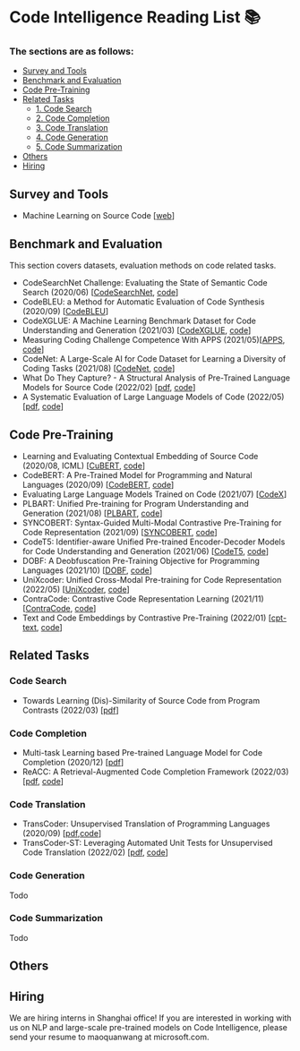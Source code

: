 # Code Intelligence Reading List 📚

### The sections are as follows:
* [Survey and Tools](#survey-and-tools)
* [Benchmark and Evaluation](#benchmark-and-evaluation)
* [Code Pre-Training](#code-pre-training)
* [Related Tasks](#related-tasks)
    * [1. Code Search](#code-search)
    * [2. Code Completion](#code-completion)
    * [3. Code Translation](#code-translation)
    * [4. Code Generation](#code-generation)
    * [5. Code Summarization](#code-summarization)
* [Others](#others)
* [Hiring](#hiring)

## Survey and Tools

* Machine Learning on Source Code [[web](https://ml4code.github.io/)]

## Benchmark and Evaluation
This section covers datasets, evaluation methods on code related tasks.

* CodeSearchNet Challenge: Evaluating the State of Semantic Code Search (2020/06) [[CodeSearchNet](https://arxiv.org/pdf/1909.09436.pdf), [code](https://github.com/github/CodeSearchNet)]
* CodeBLEU: a Method for Automatic Evaluation of Code Synthesis (2020/09) [[CodeBLEU](https://arxiv.org/pdf/2009.10297.pdf)]
* CodeXGLUE: A Machine Learning Benchmark Dataset for Code Understanding and Generation (2021/03) [[CodeXGLUE](https://arxiv.org/pdf/2102.04664.pdf), [code](https://github.com/microsoft/CodeXGLUE)]
* Measuring Coding Challenge Competence With APPS (2021/05)[[APPS](https://arxiv.org/pdf/2105.09938.pdf), [code](https://github.com/hendrycks/apps)]
* CodeNet: A Large-Scale AI for Code Dataset for Learning a Diversity of Coding Tasks (2021/08) [[CodeNet](https://arxiv.org/pdf/2105.12655.pdf), [code]()]
* What Do They Capture? - A Structural Analysis of Pre-Trained Language Models for Source Code (2022/02) [[pdf](https://arxiv.org/pdf/2202.06840.pdf), [code]()]
* A Systematic Evaluation of Large Language Models of Code (2022/05) [[pdf](https://arxiv.org/pdf/2202.13169.pdf), [code]()]

## Code Pre-Training
* Learning and Evaluating Contextual Embedding of Source Code (2020/08, ICML) [[CuBERT](https://arxiv.org/pdf/2001.00059.pdf), [code](https://github.com/google-research/google-research/tree/master/cubert)]
* CodeBERT: A Pre-Trained Model for Programming and Natural Languages (2020/09) [[CodeBERT](https://arxiv.org/pdf/2002.08155.pdf), [code](https://github.com/microsoft/CodeBERT)]
* Evaluating Large Language Models Trained on Code (2021/07) [[CodeX](https://arxiv.org/pdf/2107.03374.pdf)]
* PLBART: Unified Pre-training for Program Understanding and Generation (2021/08) [[PLBART](https://arxiv.org/pdf/2103.06333.pdf), [code](https://github.com/wasiahmad/PLBART)]
* SYNCOBERT: Syntax-Guided Multi-Modal Contrastive Pre-Training for Code Representation (2021/09) [[SYNCOBERT](https://arxiv.org/pdf/2108.04556v3.pdf), [code]()]
* CodeT5: Identifier-aware Unified Pre-trained Encoder-Decoder Models
for Code Understanding and Generation (2021/06) [[CodeT5](https://arxiv.org/pdf/2109.00859.pdf), [code](https://github.com/salesforce/CodeT5)]
* DOBF: A Deobfuscation Pre-Training Objective for Programming Languages (2021/10) [[DOBF](https://arxiv.org/pdf/2102.07492.pdf), [code](https://github.com/facebookresearch/CodeGens)]
* UniXcoder: Unified Cross-Modal Pre-training for Code Representation (2022/05) [[UniXcoder](https://arxiv.org/pdf/2203.03850.pdf), [code](https://github.com/microsoft/CodeBERT)]
* ContraCode: Contrastive Code Representation Learning (2021/11) [[ContraCode](https://arxiv.org/pdf/2007.04973.pdf), [code](https://github.com/parasj/contracode)]
* Text and Code Embeddings by Contrastive Pre-Training (2022/01) [[cpt-text](https://arxiv.org/pdf/2201.10005.pdf), [code]()]


## Related Tasks

### Code Search
* Towards Learning (Dis)-Similarity of Source Code from Program Contrasts (2022/03) [[pdf](https://arxiv.org/pdf/2110.03868.pdf)]

### Code Completion
* Multi-task Learning based Pre-trained Language Model for Code Completion (2020/12) [[pdf](https://arxiv.org/pdf/2012.14631.pdf)]
* ReACC: A Retrieval-Augmented Code Completion Framework (2022/03) [[pdf](https://arxiv.org/pdf/2203.07722.pdf), [code](https://github.com/microsoft/ReACC)]

### Code Translation
* TransCoder: Unsupervised Translation of Programming Languages (2020/09) [[pdf](https://arxiv.org/pdf/2006.03511.pdf),[code](https://github.com/facebookresearch/CodeGens)]
* TransCoder-ST: Leveraging Automated Unit Tests for Unsupervised Code Translation (2022/02) [[pdf](https://arxiv.org/pdf/2110.06773.pdf), [code](https://github.com/facebookresearch/CodeGens)]

### Code Generation
Todo

### Code Summarization
Todo

## Others


## Hiring

We are hiring interns in Shanghai office! If you are interested in working with us on NLP and large-scale pre-trained models on Code Intelligence, please send your resume to maoquanwang at microsoft.com.
